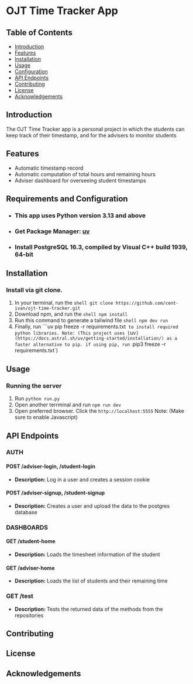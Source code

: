 # OJT Time Tracker App

## Table of Contents
- [Introduction](#introduction)
- [Features](#features)
- [Installation](#installation)
- [Usage](#usage)
- [Configuration](#configuration)
- [API Endpoints](#api-endpoints)
- [Contributing](#contributing)
- [License](#license)
- [Acknowledgements](#acknowledgements)

## Introduction
The OJT Time Tracker app is a personal project in which the students can keep track of their timestamp, and for the advisers to monitor students

## Features
- Automatic timestamp record
- Automatic computation of total hours and remaining hours
- Adviser dashboard for overseeing student timestamps

## Requirements and Configuration
- ### This app uses Python version 3.13 and above
- ### Get Package Manager: [uv](https://docs.astral.sh/uv/getting-started/installation/) 
- ### Install PostgreSQL 16.3, compiled by Visual C++ build 1939, 64-bit

## Installation
### Install via git clone.
 1. In your terminal, run the  ```shell git clone https://github.com/cent-ivan/ojt-time-tracker.git```
 2. Download npm, and run the ```shell npm install```
 3. Run this command to generate a tailwind file ```shell npm dev run```
 4. Finally, run ```uv pip freeze -r requirements.txt` to install required python libraries.
 Note: (This project uses [`uv`](https://docs.astral.sh/uv/getting-started/installation/) as a faster alternative to pip. if using pip, run `pip3 freeze -r requirements.txt`)

## Usage
### Running the server
 1. Run `python run.py`
 2. Open another terrminal and run `npm run dev`
 3. Open preferred browser. Click the `http://localhost:5555` 
 Note: (Make sure to enable Javascript)

## API Endpoints
### AUTH
#### POST /adviser-login, /student-login
- **Description:** Log in a user and creates a session cookie
#### POST /adviser-signup, /student-signup
- **Description:** Creates a user and upload the data to the postgres database
### DASHBOARDS
#### GET /student-home
- **Description:** Loads the  timesheet information of the student
#### GET /adviser-home
- **Description:** Loads the list of students and their remaining time
### GET /test
- **Description:** Tests the returned data of the methods from the repositories

## Contributing

## License

## Acknowledgements
